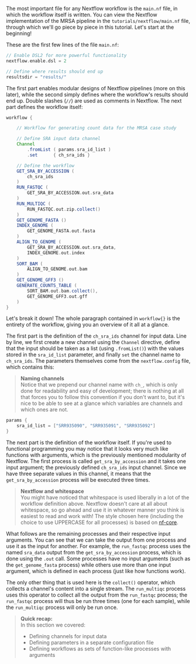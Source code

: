 The most important file for any Nextflow workflow is the `main.nf` file, in
which the workflow itself is written. You can view the Nextflow implementation
of the MRSA pipeline in the `tutorials/nextflow/main.nf` file, through which we'll 
go piece by piece in this tutorial. Let's start at the beginning!

These are the first few lines of the file `main.nf`:

```groovy
// Enable DSL2 for more powerful functionality
nextflow.enable.dsl = 2

// Define where results should end up
resultsdir = "results/"
```

The first part enables modular designs of Nextflow pipelines (more on this
later), while the second simply defines where the workflow's results should end
up. Double slashes (`//`) are used as comments in Nextflow. The next part
defines the workflow itself:

```groovy
workflow {

    // Workflow for generating count data for the MRSA case study

    // Define SRA input data channel
    Channel
        .fromList ( params.sra_id_list )
        .set      { ch_sra_ids }

    // Define the workflow
    GET_SRA_BY_ACCESSION (
        ch_sra_ids
    )
    RUN_FASTQC (
        GET_SRA_BY_ACCESSION.out.sra_data
    )
    RUN_MULTIQC (
        RUN_FASTQC.out.zip.collect()
    )
    GET_GENOME_FASTA ()
    INDEX_GENOME (
        GET_GENOME_FASTA.out.fasta
    )
    ALIGN_TO_GENOME (
        GET_SRA_BY_ACCESSION.out.sra_data,
        INDEX_GENOME.out.index
    )
    SORT_BAM (
        ALIGN_TO_GENOME.out.bam
    )
    GET_GENOME_GFF3 ()
    GENERATE_COUNTS_TABLE (
        SORT_BAM.out.bam.collect(),
        GET_GENOME_GFF3.out.gff
    )
}
```

Let's break it down! The whole paragraph contained in `workflow{}` is the
entirety of the workflow, giving you an overview of it all at a glance.

The first part is the definition of the `ch_sra_ids` channel for input data.
Line by line, we first create a new channel using the `Channel` directive,
define that the input should be taken as a list (using `.fromList()`) with the
values stored in the `sra_id_list` parameter, and finally `set` the channel name
to `ch_sra_ids`. The parameters themselves come from the `nextflow.config` file,
which contains this:

> **Naming channels** <br>
> Notice that we prepend our channel name with `ch_`, which is only done for
> readability and easy of development; there is nothing at all that forces you
> to follow this convention if you don't want to, but it's nice to be able to
> see at a glance which variables are channels and which ones are not.

```groovy
params {
    sra_id_list = ["SRR935090", "SRR935091", "SRR935092"]
}
```

The next part is the definition of the workflow itself. If you're used to
functional programming you may notice that it looks very much like functions
with arguments, which is the previously mentioned modularity of Nextflow. The
first process is called `get_sra_by_accession` and it takes one input argument;
the previously defined `ch_sra_ids` input channel. Since we have three separate
values in this channel, it means that the `get_sra_by_accession` process will
be executed three times.

> **Nextflow and whitespace** <br>
> You might have noticed that whitespace is used liberally in a lot of the
> workflow definition above. Nextflow doesn't care at all about whitespace, so
> go ahead and use it in whatever manner you think is easiest to read and work
> with! The style chosen here (including the choice to use UPPERCASE for all
> processes) is based on [nf-core](https://nf-co.re://nf-co.re/).

What follows are the remaining processes and their respective input arguments.
You can see that we can take the output from one process and use it as the
input for another. For example, the `run_fastqc` process uses the named
`sra_data` output from the `get_sra_by_accession` process, which is done using
the `.out` call. Some processes have no input arguments (such as the
`get_genome_fasta` process) while others use more than one input argument,
which is defined in each process (just like how functions work).

The only other thing that is used here is the `collect()` operator, which
collects a channel's content into a single stream. The `run_multiqc` process
uses this operator to collect all the output from the `run_fastqc` process; the
`run_fastqc` process will thus be run three times (one for each sample), while
the `run_multiqc` process will only be run once.

> **Quick recap:** <br>
> In this section we covered:
>
> - Defining channels for input data
> - Defining parameters in a separate configuration file
> - Defining workflows as sets of function-like processes with arguments
